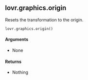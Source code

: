 lovr.graphics.origin
---

Resets the transformation to the origin.

    lovr.graphics.origin()

#### Arguments

- None

#### Returns

- Nothing
